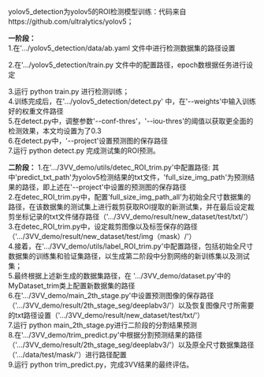 yolov5_detection为yolov5的ROI检测模型训练：代码来自https://github.com/ultralytics/yolov5； <br />

**一阶段：** <br />
1.在'.../yolov5_detection/data/ab.yaml 文件中进行检测数据集的路径设置 <br />

2.在'.../yolov5_detection/train.py 文件中的配置路径，epoch数根据任务进行设定 <br />

3.运行 python train.py 进行检测训练； <br />
4.训练完成后，在'.../yolov5_detection/detect.py' 中，在'--weights'中输入训练好的权重文件路径 <br />
5.在detect.py中，调整参数'--conf-thres'，'--iou-thres'的阈值以获取更全面的检测效果，本文均设置为了0.3 <br />
6.在detect.py中，'--project'设置预测图的保存路径 <br />
7.运行 python detect.py 完成测试集的ROI预测。 <br />

**二阶段：**
1.在'.../3VV_demo/utils/detec_ROI_trim.py'中配置路径: 其中'predict_txt_path'为yolov5检测结果的txt文件，'full_size_img_path'为预测结果的路径，即上述在'--project'中设置的预测图的保存路径 <br />
2.在detec_ROI_trim.py中，配置'full_size_img_path_all'为初始全尺寸数据集的路径，在该数据集的测试集上进行裁剪获取ROI提取的新测试集，并在最后设定裁剪坐标记录的txt文件储存路径（'.../3VV_demo/result/new_dataset/test/txt/'） <br />
3.在detec_ROI_trim.py中，设定裁剪图像以及标签保存的路径（'.../3VV_demo/result/new_dataset/test/img（mask）/'） <br />
4.接着，在'.../3VV_demo/utils/label_ROI_trim.py'中配置路径，包括初始全尺寸数据集的训练集和验证集路径，以生成第二阶段中分割网络的新训练集以及测试集； <br />
5.最终根据上述新生成的数据集路径，在 '.../3VV_demo/dataset.py'中的MyDataset_trim类上配置新数据集的路径 <br />
6.在'.../3VV_demo/main_2th_stage.py'中设置预测图像的保存路径（'.../3VV_demo/result/2th_stage_seg/deeplabv3/'）以及恢复图像尺寸所需要的txt路径设置（'.../3VV_demo/result/new_dataset/test/txt/'） <br />
7.运行 python main_2th_stage.py进行二阶段的分割结果预测 <br />
8.在'.../3VV_demo/trim_predict.py'中根据分割预测结果的路径（'.../3VV_demo/result/2th_stage_seg/deeplabv3/'）以及原全尺寸数据集路径（'.../data/test/mask/'）进行路径配置 <br />
9.运行 python trim_predict.py，完成3VV结果的最终评估。 <br />
